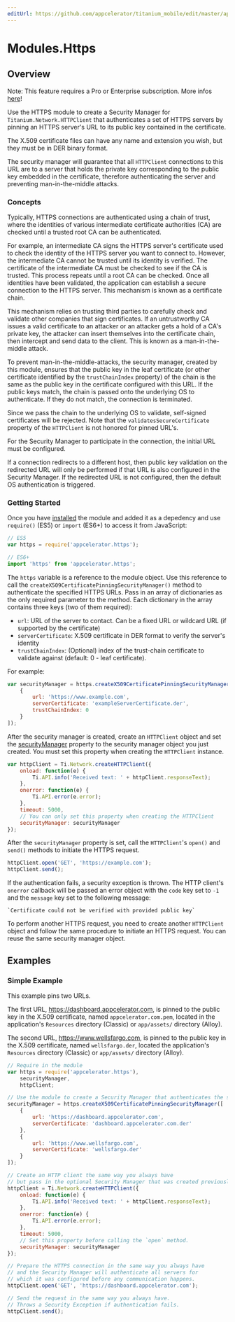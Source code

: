 ```yaml
---
editUrl: https://github.com/appcelerator/titanium_mobile/edit/master/apidoc/Https.yml
---
```

# Modules.Https

<TypeHeader/>

## Overview

<p class="note">Note: This feature requires a Pro or Enterprise subscription. More infos <a href="https://www.appcelerator.com/pricing/" target="_blank">here</a>!</p>

Use the HTTPS module to create a Security Manager for `Titanium.Network.HTTPClient`
that authenticates a set of HTTPS servers by pinning an HTTPS server's URL to its
public key contained in the certificate.

The X.509 certificate files can have any name and extension you
wish, but they must be in DER binary format.

The security manager will guarantee that all `HTTPClient` connections to this URL
are to a server that holds the private key corresponding to the public key embedded in the
certificate, therefore authenticating the server and preventing man-in-the-middle attacks.

### Concepts

Typically, HTTPS connections are authenticated using a chain of trust, where the identities of various
intermediate certificate authorities (CA) are checked until a trusted root CA can be authenticated.

For example, an intermediate CA signs the HTTPS server's certificate used to check the identity
of the HTTPS server you want to connect to.  However, the intermediate CA cannot be trusted
until its identity is verified. The certificate of the intermediate CA must be checked to see if the
CA is trusted. This process repeats until a root CA can be checked.
Once all identities have been validated, the application can establish
a secure connection to the HTTPS server.  This mechanism is known as a certificate chain.

This mechanism relies on trusting third parties to carefully check and validate other companies
that sign certificates.  If an untrustworthy CA issues a valid certificate to
an attacker or an attacker gets a hold of a CA's private key, the attacker can insert
themselves into the certificate chain, then intercept and send data to the client.
This is known as a man-in-the-middle attack.

To prevent man-in-the-middle-attacks, the security manager,
created by this module, ensures that the public key in the leaf certificate (or other certificate identified
by the `trustChainIndex` property) of the chain is the same as the public key in the certificate configured 
with this URL. If the public keys match, the chain is passed onto the underlying OS to authenticate. 
If they do not match, the connection is terminated.

Since we pass the chain to the underlying OS to validate, self-signed certificates will be rejected.
Note that the `validatesSecureCertificate` property of the `HTTPClient` is not honored for pinned URL's.

For the Security Manager to participate in the connection, the initial URL must be configured.

If a connection redirects to a different host, then public key validation on the redirected URL will
only be performed if that URL is also configured in the Security Manager. If the redirected URL is
not configured, then the default OS authentication is triggered.

### Getting Started

Once you have [installed](#!/guide/Using_a_Module) the module and added it as a depedency and
use `require()` (ES5) or `import` (ES6+) to access it from JavaScript:

``` javascript
// ES5
var https = require('appcelerator.https');

// ES6+
import 'https' from 'appcelerator.https';
```

The `https` variable is a reference to the module object.  Use this reference to call the 
`createX509CertificatePinningSecurityManager()` method to authenticate the specified HTTPS URLs.
Pass in an array of dictionaries as the only required parameter to the method. Each
dictionary in the array contains three keys (two of them required):

  * `url`: URL of the server to contact. Can be a fixed URL or wildcard URL (if supported by the certificate)
  * `serverCertificate`: X.509 certificate in DER format to verify the server's identity
  * `trustChainIndex`: (Optional) index of the trust-chain certificate to validate against (default: 0 - leaf certificate). 

For example:

``` javascript
var securityManager = https.createX509CertificatePinningSecurityManager([
    {
        url: 'https://www.example.com',
        serverCertificate: 'exampleServerCertificate.der',
        trustChainIndex: 0
    }
]);
```

After the security manager is created, create an `HTTPClient` object and set the
[securityManager](Titanium.Network.HTTPClient.securityManager) property to the security manager
object you just created.  You must set this property when creating the `HTTPClient` instance.

``` javascript
var httpClient = Ti.Network.createHTTPClient({
    onload: function(e) {
        Ti.API.info('Received text: ' + httpClient.responseText);
    },
    onerror: function(e) {
        Ti.API.error(e.error);
    },
    timeout: 5000,
    // You can only set this property when creating the HTTPClient
    securityManager: securityManager
});
```

After the `securityManager` property is set, call the `HTTPClient`'s `open()` and `send()`
methods to initiate the HTTPS request.

``` javascript
httpClient.open('GET', 'https://example.com');
httpClient.send();
```

If the authentication fails, a security exception is thrown. The HTTP client's `onerror`
callback will be passed an error object with the `code` key set to `-1` and the `message` key
set to the following message:

    `Certificate could not be verified with provided public key`

To perform another HTTPS request, you need to create another `HTTPClient` object and follow the
same procedure to initiate an HTTPS request.  You can reuse the same security manager object.

## Examples

### Simple Example

This example pins two URLs.
 
The first URL, https://dashboard.appcelerator.com, is pinned to the
public key in the X.509 certificate, named `appcelerator.com.pem`, located in the
application's `Resources` directory (Classic) or `app/assets/` directory (Alloy).

The second URL, https://www.wellsfargo.com, is pinned to the public
key in the X.509 certificate, named `wellsfargo.der`, located the application's
`Resources` directory (Classic) or `app/assets/` directory (Alloy).

``` javascript
// Require in the module
var https = require('appcelerator.https'),
    securityManager,
    httpClient;

// Use the module to create a Security Manager that authenticates the specified URLs
securityManager = https.createX509CertificatePinningSecurityManager([
    {
        url: 'https://dashboard.appcelerator.com',
        serverCertificate: 'dashboard.appcelerator.com.der'
    },
    {
        url: 'https://www.wellsfargo.com',
        serverCertificate: 'wellsfargo.der'
    }
]);

// Create an HTTP client the same way you always have
// but pass in the optional Security Manager that was created previously.
httpClient = Ti.Network.createHTTPClient({
    onload: function(e) {
        Ti.API.info('Received text: ' + httpClient.responseText);
    },
    onerror: function(e) {
        Ti.API.error(e.error);
    },
    timeout: 5000,
    // Set this property before calling the `open` method. 
    securityManager: securityManager
});

// Prepare the HTTPS connection in the same way you always have
// and the Security Manager will authenticate all servers for
// which it was configured before any communication happens.
httpClient.open('GET', 'https://dashboard.appcelerator.com');

// Send the request in the same way you always have.
// Throws a Security Exception if authentication fails.
httpClient.send();
```

<ApiDocs/>
